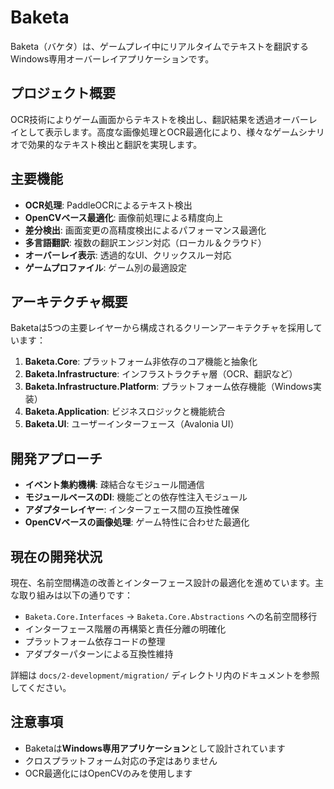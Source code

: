 # Baketa

Baketa（バケタ）は、ゲームプレイ中にリアルタイムでテキストを翻訳するWindows専用オーバーレイアプリケーションです。

## プロジェクト概要

OCR技術によりゲーム画面からテキストを検出し、翻訳結果を透過オーバーレイとして表示します。高度な画像処理とOCR最適化により、様々なゲームシナリオで効果的なテキスト検出と翻訳を実現します。

## 主要機能

- **OCR処理**: PaddleOCRによるテキスト検出
- **OpenCVベース最適化**: 画像前処理による精度向上
- **差分検出**: 画面変更の高精度検出によるパフォーマンス最適化
- **多言語翻訳**: 複数の翻訳エンジン対応（ローカル＆クラウド）
- **オーバーレイ表示**: 透過的なUI、クリックスルー対応
- **ゲームプロファイル**: ゲーム別の最適設定

## アーキテクチャ概要

Baketaは5つの主要レイヤーから構成されるクリーンアーキテクチャを採用しています：

1. **Baketa.Core**: プラットフォーム非依存のコア機能と抽象化
2. **Baketa.Infrastructure**: インフラストラクチャ層（OCR、翻訳など）
3. **Baketa.Infrastructure.Platform**: プラットフォーム依存機能（Windows実装）
4. **Baketa.Application**: ビジネスロジックと機能統合
5. **Baketa.UI**: ユーザーインターフェース（Avalonia UI）

## 開発アプローチ

- **イベント集約機構**: 疎結合なモジュール間通信
- **モジュールベースのDI**: 機能ごとの依存性注入モジュール
- **アダプターレイヤー**: インターフェース間の互換性確保
- **OpenCVベースの画像処理**: ゲーム特性に合わせた最適化

## 現在の開発状況

現在、名前空間構造の改善とインターフェース設計の最適化を進めています。主な取り組みは以下の通りです：

- `Baketa.Core.Interfaces` → `Baketa.Core.Abstractions` への名前空間移行
- インターフェース階層の再構築と責任分離の明確化
- プラットフォーム依存コードの整理
- アダプターパターンによる互換性維持

詳細は `docs/2-development/migration/` ディレクトリ内のドキュメントを参照してください。

## 注意事項

- Baketaは**Windows専用アプリケーション**として設計されています
- クロスプラットフォーム対応の予定はありません
- OCR最適化にはOpenCVのみを使用します
